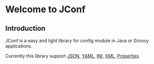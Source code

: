 # Welcome to JConf


## Introduction

JConf is a easy and light library for config module in Java or Groovy applications.

Currently this library support [JSON](http://en.wikipedia.org/wiki/JSON), [YAML](http://en.wikipedia.org/wiki/YAML), [INI](https://en.wikipedia.org/wiki/INI_file), [XML](https://en.wikipedia.org/wiki/XML), [Properties](http://en.wikipedia.org/wiki/.properties)



